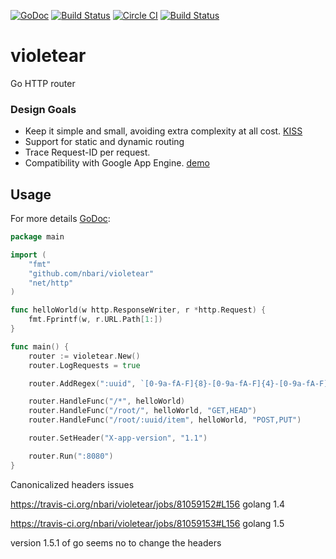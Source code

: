 [![GoDoc](https://godoc.org/github.com/nbari/violetear?status.svg)](https://godoc.org/github.com/nbari/violetear)
[![Build Status](https://drone.io/github.com/nbari/violetear/status.png)](https://drone.io/github.com/nbari/violetear/latest)
[![Circle CI](https://circleci.com/gh/nbari/violetear.svg?style=svg)](https://circleci.com/gh/nbari/violetear)
[![Build Status](https://travis-ci.org/nbari/violetear.svg?branch=master)](https://travis-ci.org/nbari/violetear)

# violetear
Go HTTP router

### Design Goals
* Keep it simple and small, avoiding extra complexity at all cost. [KISS](http://en.wikipedia.org/wiki/KISS_principle)
* Support for static and dynamic routing
* Trace Request-ID per request.
* Compatibility with Google App Engine. [demo](http://api.violetear.com)


Usage
-----

For more details [GoDoc](https://godoc.org/github.com/nbari/violetear):

```go
package main

import (
    "fmt"
    "github.com/nbari/violetear"
    "net/http"
)

func helloWorld(w http.ResponseWriter, r *http.Request) {
    fmt.Fprintf(w, r.URL.Path[1:])
}

func main() {
    router := violetear.New()
    router.LogRequests = true

	router.AddRegex(":uuid", `[0-9a-fA-F]{8}-[0-9a-fA-F]{4}-[0-9a-fA-F]{4}-[0-9a-fA-F]{4}-[0-9a-fA-F]{12}`)

	router.HandleFunc("/*", helloWorld)
	router.HandleFunc("/root/", helloWorld, "GET,HEAD")
	router.HandleFunc("/root/:uuid/item", helloWorld, "POST,PUT")

    router.SetHeader("X-app-version", "1.1")

    router.Run(":8080")
}
```


Canonicalized headers issues

https://travis-ci.org/nbari/violetear/jobs/81059152#L156 golang 1.4

https://travis-ci.org/nbari/violetear/jobs/81059153#L156 golang 1.5

version 1.5.1 of go seems no to change the headers
